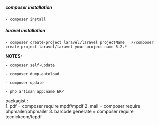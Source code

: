 ##### composer installation
	
	- composer install

##### laravel installation
	
	- composer create-project laravel/laravel projectName   //composer create-project laravel/laravel your-project-name 5.2.*

**NOTES:**
 
	- composer self-update
	
	- composer dump-autoload
	
	- composer update
	
	- php artisan app:name ERP

	
	
	
	
packagist  :	
	1. pdf = composer require mpdf/mpdf
	2. mail = composer require phpmailer/phpmailer
	3. barcode generate = composer require tecnickcom/tcpdf